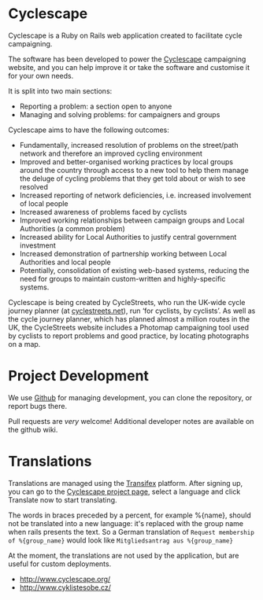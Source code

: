 # Cyclescape

Cyclescape is a Ruby on Rails web application created to facilitate cycle campaigning.

The software has been developed to power the [Cyclescape](http://www.cyclescape.org)
campaigning website, and you can help improve it or take the software and customise
it for your own needs.

It is split into two main sections:

* Reporting a problem: a section open to anyone
* Managing and solving problems: for campaigners and groups

Cyclescape aims to have the following outcomes:

* Fundamentally, increased resolution of problems on the street/path network and therefore an improved cycling environment
* Improved and better-organised working practices by local groups around the country through access to a new tool to help them manage the deluge of cycling problems that they get told about or wish to see resolved
* Increased reporting of network deficiencies, i.e. increased involvement of local people
* Increased awareness of problems faced by cyclists
* Improved working relationships between campaign groups and Local Authorities (a common problem)
* Increased ability for Local Authorities to justify central government investment
* Increased demonstration of partnership working between Local Authorities and local people
* Potentially, consolidation of existing web-based systems, reducing the need for groups to maintain custom-written and highly-specific systems.

Cyclescape is being created by CycleStreets, who run the UK-wide cycle journey planner (at [cyclestreets.net](http://www.cyclestreets.net)), run ‘for cyclists, by cyclists’. As well as the cycle journey planner, which has planned almost a million routes in the UK, the CycleStreets website includes a Photomap campaigning tool used by cyclists to report problems and good practice, by locating photographs on a map.

# Project Development

We use [Github](https://github.com/cyclestreets/cyclescape) for managing development, you can clone the repository, or report bugs there.

Pull requests are *very* welcome! Additional developer notes are available on the github wiki.

# Translations

Translations are managed using the [Transifex](https://www.transifex.com) platform. After signing up, you can go to the [Cyclescape project page](https://www.transifex.com/projects/p/cyclescape/), select a language and click Translate now to start translating.

The words in braces preceded by a percent, for example %{name}, should not be translated into a new language: it's replaced with the group name when rails presents the text. So a German translation of `Request membership of %{group_name}` would look like `Mitgliedsantrag aus %{group_name}`

At the moment, the translations are not used by the application, but are useful for custom deployments.

 * http://www.cyclescape.org/
 * http://www.cyklistesobe.cz/
